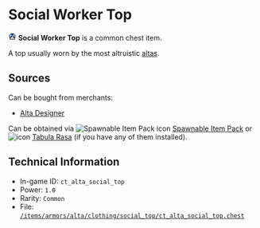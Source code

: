 # Social Worker Top

<img src="https://raw.githubusercontent.com/Ceterai/Enternia/main/items/armors/alta/clothing/social_top/icon.png" alt="Social Worker Top icon" loading="lazy" height="16px" width="auto" /> **Social Worker Top** is a common chest item.

A top usually worn by the most altruistic [altas](https://ceterai.github.io/MyEnternia/Wiki/Tags/Alta).

## Sources

Can be bought from merchants:

- [Alta Designer](https://ceterai.github.io/MyEnternia/Wiki/AltaDesigner)

Can be obtained via <img src="https://raw.githubusercontent.com/Silverfeelin/Starbound-SpawnableItemPack/master/interface/sip/iconSmall.png" alt="Spawnable Item Pack icon" width="18" height="14"/> [Spawnable Item Pack](https://steamcommunity.com/sharedfiles/filedetails/?id=733665104) or <img src="https://steamuserimages-a.akamaihd.net/ugc/263843960696222713/3EC9A7C005541F7D577EBCB8C5736B4EFC9973D6/" alt="icon" width="8" height="12"/> [Tabula Rasa](https://community.playstarbound.com/resources/the-tabula-rasa.3222/) (if you have any of them installed).

## Technical Information

- In-game ID: `ct_alta_social_top`
- Power: `1.0`
- Rarity: `Common`
- File: [`/items/armors/alta/clothing/social_top/ct_alta_social_top.chest`](https://github.com/Ceterai/Enternia/blob/main/items/armors/alta/clothing/social_top/ct_alta_social_top.chest)
